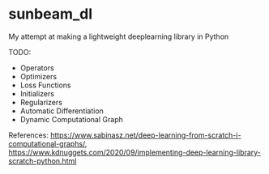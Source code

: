 # sunbeam_dl

My attempt at making a lightweight deeplearning library in Python

TODO:

- Operators
- Optimizers
- Loss Functions
- Initializers
- Regularizers
- Automatic Differentiation
- Dynamic Computational Graph

References: https://www.sabinasz.net/deep-learning-from-scratch-i-computational-graphs/,
https://www.kdnuggets.com/2020/09/implementing-deep-learning-library-scratch-python.html
